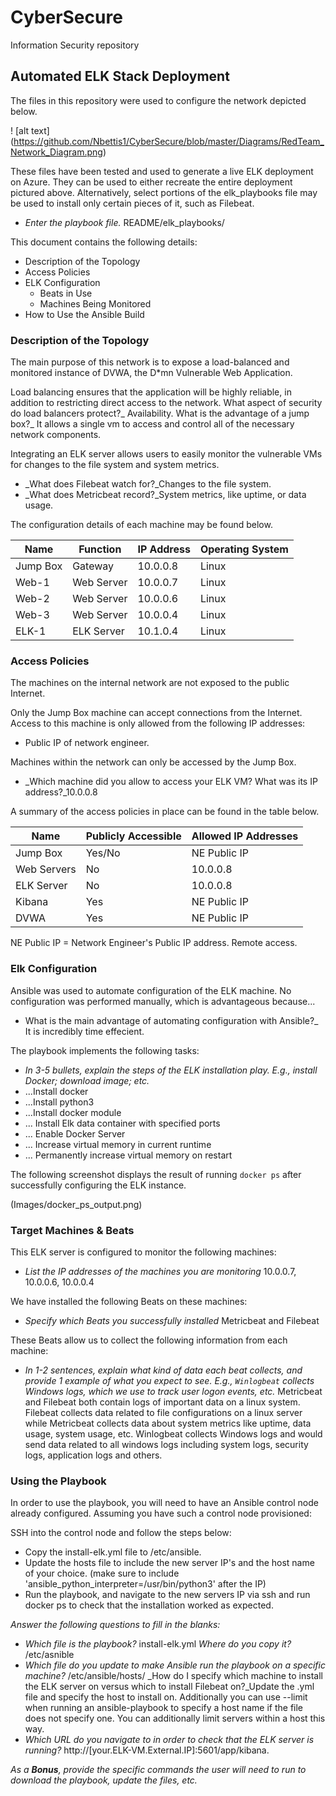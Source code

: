 # CyberSecure
Information Security repository
## Automated ELK Stack Deployment

The files in this repository were used to configure the network depicted below.

! [alt text] (https://github.com/Nbettis1/CyberSecure/blob/master/Diagrams/RedTeam_Network_Diagram.png)

These files have been tested and used to generate a live ELK deployment on Azure. They can be used to either recreate the entire deployment pictured above. Alternatively, select portions of the elk_playbooks file may be used to install only certain pieces of it, such as Filebeat.

  - _Enter the playbook file._ README/elk_playbooks/ 

This document contains the following details:
- Description of the Topology
- Access Policies
- ELK Configuration
  - Beats in Use
  - Machines Being Monitored
- How to Use the Ansible Build


### Description of the Topology

The main purpose of this network is to expose a load-balanced and monitored instance of DVWA, the D*mn Vulnerable Web Application.

Load balancing ensures that the application will be highly reliable, in addition to restricting direct access to the network.
What aspect of security do load balancers protect?_ Availability. 
What is the advantage of a jump box?_ It allows a single vm to access and control all of the necessary network components.

Integrating an ELK server allows users to easily monitor the vulnerable VMs for changes to the file system and system metrics.
- _What does Filebeat watch for?_Changes to the file system.
- _What does Metricbeat record?_System metrics, like uptime, or data usage.

The configuration details of each machine may be found below.

| Name     | Function   | IP Address | Operating System |
|----------|------------|------------|------------------|
| Jump Box | Gateway    | 10.0.0.8   | Linux            |
| Web-1    | Web Server | 10.0.0.7   | Linux            |
| Web-2    | Web Server | 10.0.0.6   | Linux            |
| Web-3    | Web Server | 10.0.0.4   | Linux            |
| ELK-1    | ELK Server | 10.1.0.4   | Linux            |

### Access Policies

The machines on the internal network are not exposed to the public Internet. 

Only the Jump Box machine can accept connections from the Internet. Access to this machine is only allowed from the following IP addresses:
- Public IP of network engineer.

Machines within the network can only be accessed by the Jump Box.
- _Which machine did you allow to access your ELK VM? What was its IP address?_10.0.0.8 

A summary of the access policies in place can be found in the table below.

| Name        | Publicly Accessible | Allowed IP Addresses |
|-------------|---------------------|----------------------|
| Jump Box    | Yes/No              | NE Public IP         |
| Web Servers | No                  | 10.0.0.8             |
| ELK Server  | No                  | 10.0.0.8             |
| Kibana      | Yes                 | NE Public IP         |
| DVWA        | Yes                 | NE Public IP         |

NE Public IP = Network Engineer's Public IP address. Remote access.

### Elk Configuration

Ansible was used to automate configuration of the ELK machine. No configuration was performed manually, which is advantageous because...
- What is the main advantage of automating configuration with Ansible?_ It is incredibly time effecient.

The playbook implements the following tasks:
- _In 3-5 bullets, explain the steps of the ELK installation play. E.g., install Docker; download image; etc._
- ...Install docker
- ...Install python3
- ...Install docker module
- ... Install Elk data container with specified ports
- ... Enable Docker Server
- ... Increase virtual memory in current runtime
- ... Permanently increase virtual memory on restart

The following screenshot displays the result of running `docker ps` after successfully configuring the ELK instance.

(Images/docker_ps_output.png)

### Target Machines & Beats
This ELK server is configured to monitor the following machines:
- _List the IP addresses of the machines you are monitoring_ 10.0.0.7, 10.0.0.6, 10.0.0.4

We have installed the following Beats on these machines:
- _Specify which Beats you successfully installed_ Metricbeat and Filebeat

These Beats allow us to collect the following information from each machine:
- _In 1-2 sentences, explain what kind of data each beat collects, and provide 1 example of what you expect to see. E.g., `Winlogbeat` collects Windows logs, which we use to track user logon events, etc._ Metricbeat and Filebeat both contain logs of important data on a linux system. Filebeat collects data related to file configurations on a linux server while Metricbeat collects data about system metrics like uptime, data usage, system usage, etc. Winlogbeat collects Windows logs and would send data related to all windows logs including system logs, security logs, application logs and others. 

### Using the Playbook
In order to use the playbook, you will need to have an Ansible control node already configured. Assuming you have such a control node provisioned: 

SSH into the control node and follow the steps below:
- Copy the install-elk.yml file to /etc/ansible.
- Update the hosts file to include the new server IP's and the host name of your choice. (make sure to include 'ansible_python_interpreter=/usr/bin/python3' after the IP)
- Run the playbook, and navigate to the new servers IP via ssh and run docker ps to check that the installation worked as expected.

_Answer the following questions to fill in the blanks:_
- _Which file is the playbook?_ install-elk.yml _Where do you copy it?_ /etc/asnible
- _Which file do you update to make Ansible run the playbook on a specific machine?_ /etc/ansible/hosts/ _How do I specify which machine to install the ELK server on versus which to install Filebeat on?_Update the .yml file and specify the host to install on. Additionally you can use --limit when running an ansible-playbook to specify a host name if the file does not specify one. You can additionally limit servers within a host this way.
- _Which URL do you navigate to in order to check that the ELK server is running?_ http://[your.ELK-VM.External.IP]:5601/app/kibana.

_As a **Bonus**, provide the specific commands the user will need to run to download the playbook, update the files, etc._
